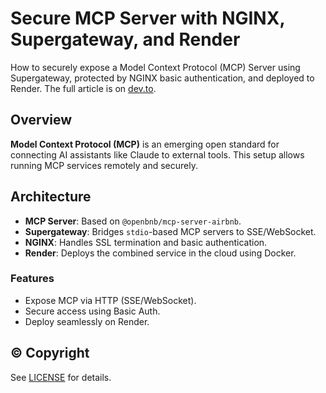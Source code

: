 # Secure MCP Server with NGINX, Supergateway, and Render

How to securely expose a Model Context Protocol (MCP) Server using Supergateway, protected by NGINX basic authentication, and deployed to Render. The full article is on [dev.to](https://dev.to/datitran/secure-mcp-server-with-nginx-supergateway-render-4i80).

## Overview

**Model Context Protocol (MCP)** is an emerging open standard for connecting AI assistants like Claude to external tools. This setup allows running MCP services remotely and securely.

## Architecture

- **MCP Server**: Based on `@openbnb/mcp-server-airbnb`.
- **Supergateway**: Bridges `stdio`-based MCP servers to SSE/WebSocket.
- **NGINX**: Handles SSL termination and basic authentication.
- **Render**: Deploys the combined service in the cloud using Docker.

### Features

- Expose MCP via HTTP (SSE/WebSocket).
- Secure access using Basic Auth.
- Deploy seamlessly on Render.

## © Copyright

See [LICENSE](LICENSE) for details.
